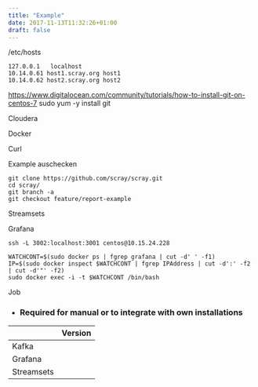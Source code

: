 ```yaml
---
title: "Example"
date: 2017-11-13T11:32:26+01:00
draft: false 
---
```


/etc/hosts

```
127.0.0.1   localhost
10.14.0.61 host1.scray.org host1
10.14.0.62 host2.scray.org host2
```

https://www.digitalocean.com/community/tutorials/how-to-install-git-on-centos-7
sudo yum -y install git

Cloudera

Docker

Curl

Example auschecken

```
git clone https://github.com/scray/scray.git
cd scray/
git branch -a
git checkout feature/report-example
```

Streamsets

Grafana
```
ssh -L 3002:localhost:3001 centos@10.15.24.228
```

```
WATCHCONT=$(sudo docker ps | fgrep grafana | cut -d' ' -f1)
IP=$(sudo docker inspect $WATCHCONT | fgrep IPAddress | cut -d':' -f2 | cut -d'"' -f2)
sudo docker exec -i -t $WATCHCONT /bin/bash
```

Job

* ### Required for manual or to integrate with own installations

| |Version|
|---|---|
|Kafka| |
|Grafana| |
|Streamsets| |

```
```
